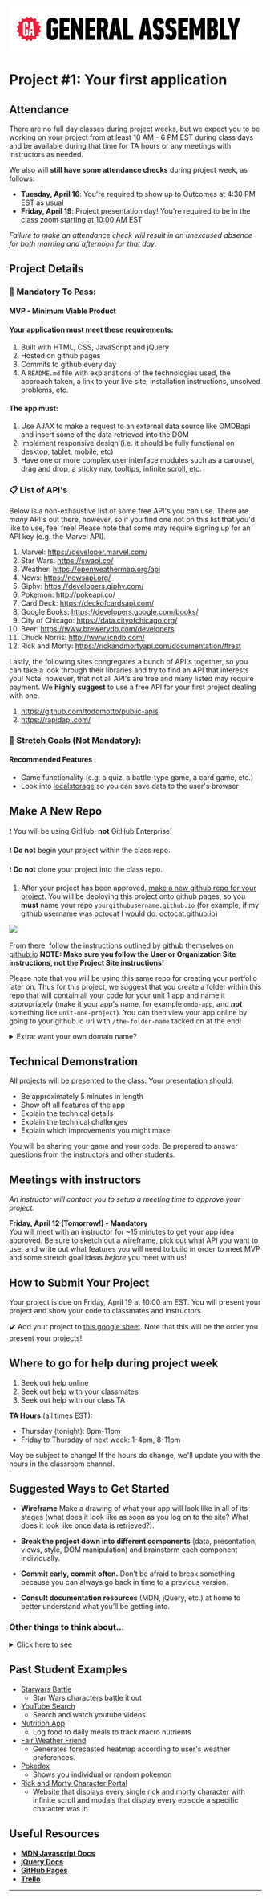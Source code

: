 ![](/ga_cog.png)

# Project #1: Your first application

## Attendance
There are no full day classes during project weeks, but we expect you to be working on your project from at least 10 AM - 6 PM EST during class days and be available during that time for TA hours or any meetings with instructors as needed.  

We also will **still have some attendance checks** during project week, as follows:

  - **Tuesday, April 16**: You're required to show up to Outcomes at 4:30 PM EST as usual
  - **Friday, April 19**: Project presentation day! You're required to be in the class zoom starting at 10:00 AM EST

_Failure to make an attendance check will result in an unexcused absence for both morning and afternoon for that day_.

## Project Details

### &#x1F534; Mandatory To Pass:
#### MVP - Minimum Viable Product

#### Your application must meet these requirements:

  1. Built with HTML, CSS, JavaScript and jQuery
  2. Hosted on github pages<br>
  3. Commits to github every day<br>
  4. A `README.md` file with explanations of the technologies used, the approach taken, a link to your live site, installation instructions, unsolved problems, etc.

#### The app must:

  1. Use AJAX to make a request to an external data source like OMDBapi and insert some of the data retrieved into the DOM
  1. Implement responsive design (i.e. it should be fully functional on desktop, tablet, mobile, etc)
  1. Have one or more complex user interface modules such as a carousel, drag and drop, a sticky nav, tooltips, infinite scroll, etc.

### 📋 List of API's

Below is a non-exhaustive list of some free API's you can use. There are _many_ API's out there, however, so if you find one not on this list that you'd like to use, feel free! Please note that some may require signing up for an API key (e.g. the Marvel API).

  1. Marvel: https://developer.marvel.com/
  1. Star Wars: https://swapi.co/
  1. Weather: https://openweathermap.org/api
  1. News: https://newsapi.org/
  1. Giphy: https://developers.giphy.com/
  1. Pokemon: http://pokeapi.co/
  1. Card Deck: https://deckofcardsapi.com/
  1. Google Books: https://developers.google.com/books/
  1. City of Chicago: https://data.cityofchicago.org/
  1. Beer: https://www.brewerydb.com/developers
  1. Chuck Norris: http://www.icndb.com/
  1. Rick and Morty: https://rickandmortyapi.com/documentation/#rest
  
Lastly, the following sites congregates a bunch of API's together, so you can take a look through their libraries and try to find an API that interests you! Note, however, that not all API's are free and many listed may require payment. We **highly suggest** to use a free API for your first project dealing with one. 

  1. https://github.com/toddmotto/public-apis
  1. https://rapidapi.com/

### &#x1F535; Stretch Goals (Not Mandatory):
#### Recommended Features

- Game functionality (e.g. a quiz, a battle-type game, a card game, etc.)
- Look into [localstorage](https://developer.mozilla.org/en-US/docs/Web/API/Window/localStorage) so you can save data to the user's browser 

## Make A New Repo

:heavy_exclamation_mark: You will be using GitHub, **not** GitHub Enterprise!

:heavy_exclamation_mark: **Do not** begin your project within the class repo.

:heavy_exclamation_mark: **Do not** clone your project into the class repo.

1. After your project has been approved, [make a new github repo for your project](https://help.github.com/articles/create-a-repo/). You will be deploying this project onto github pages, so you **must** name your repo `yourgithubusername.github.io` (for example, if my github username was octocat I would do: octocat.github.io)

![](https://i.imgur.com/bzBJdZ5.png)

From there, follow the instructions outlined by github themselves on [github.io](https://pages.github.com/) **NOTE: Make sure you follow the User or Organization Site instructions, not the Project Site instructions!**

Please note that you will be using this same repo for creating your portfolio later on. Thus for this project, we suggest that you create a folder within this repo that will contain all your code for your unit 1 app and name it appropriately (make it your app's name, for example `omdb-app`, and _**not**_ something like `unit-one-project`). You can then view your app online by going to your github.io url with `/the-folder-name` tacked on at the end!

<details><summary>Extra: want your own domain name?</summary>

You can also host your github pages with your own domain name. [Here is a walktrhough from namecheap, one web hosting service](https://www.namecheap.com/support/knowledgebase/article.aspx/9645/2208/how-do-i-link-my-domain-to-github-pages)
</details>

## Technical Demonstration

All projects will be presented to the class.  Your presentation should:

* Be approximately 5 minutes in length
* Show off all features of the app
* Explain the technical details
* Explain the technical challenges
* Explain which improvements you might make

You will be sharing your game and your code.  Be prepared to answer questions from the instructors and other students.

## Meetings with instructors
_An instructor will contact you to setup a meeting time to approve your project._

**Friday, April 12 (Tomorrow!) - Mandatory**<br>
You will meet with an instructor for ~15 minutes to get your app idea approved. Be sure to sketch out a wireframe, pick out what API you want to use, and write out what features you will need to build in order to meet MVP and some stretch goal ideas _before_ you meet with us!

## How to Submit Your Project
Your project is due on Friday, April 19 at 10:00 am EST. You will present your project and show your code to classmates and instructors.

:heavy_check_mark: Add your project to [this google sheet](https://docs.google.com/spreadsheets/d/1-EOs3SBXiENFeGYxytNlWeFr4XaZrqujrH8PnjWWe6M/edit?usp=sharing). Note that this will be the order you present your projects!

## Where to go for help during project week
1. Seek out help online
2. Seek out help with your classmates
3. Seek out help with our class TA

**TA Hours** (all times EST):
- Thursday (tonight): 8pm-11pm
- Friday to Thursday of next week: 1-4pm, 8-11pm

May be subject to change! If the hours do change, we'll update you with the hours in the classroom channel. 

## Suggested Ways to Get Started

* **Wireframe** Make a drawing of what your app will look like in all of its stages (what does it look like as soon as you log on to the site? What does it look like once data is retrieved?).

* **Break the project down into different components** (data, presentation, views, style, DOM manipulation) and brainstorm each component individually.

* **Commit early, commit often.** Don’t be afraid to break something because you can always go back in time to a previous version.

* **Consult documentation resources** (MDN, jQuery, etc.) at home to better understand what you’ll be getting into.

### Other things to think about...

<details><summary>Click here to see</summary><p>

- **Creativity**  
Did you add a personal spin or creative element into your project submission? Did you deliver something of value to the end user?

- **Code Quality**  
Did you follow code style guidance and best practices covered in class, such as spacing, indentation, modularity, and semantic naming? Did you comment your code as your instructors have in class?

- **Problem Solving**  
Are you able to defend why you implemented your solution in a certain way? Can you demonstrate that you thought through alternative implementations?

</p></details>

## Past Student Examples

* [Starwars Battle](https://jpsmith78.github.io/star-wars-app/)
  - Star Wars characters battle it out
* [YouTube Search](https://joehink.github.io/youtube-search/)
  - Search and watch youtube videos
* [Nutrition App](http://www.nthdimension.tech/projects/nutritionApp/index.html)
  - Log food to daily meals to track macro nutrients
* [Fair Weather Friend](https://vincentgu818.github.io/Fair-Weather-Friend/)
  - Generates forecasted heatmap according to user's weather preferences.
* [Pokedex](https://r742davis.github.io/)
  - Shows you individual or random pokemon
* [Rick and Morty Character Portal](https://qui1217.github.io/)
  - Website that displays every single rick and morty character with infinite scroll and modals that display every episode a specific character was in

## Useful Resources

* **[MDN Javascript Docs](https://developer.mozilla.org/en-US/docs/Web/JavaScript)**
* **[jQuery Docs](http://api.jquery.com)**
* **[GitHub Pages](https://pages.github.com)**
* **[Trello](trello.com)**

<hr>  
